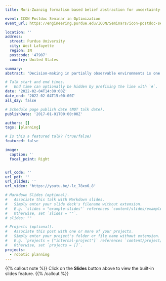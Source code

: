 ```yaml
---
title: Mori-Zwanzig formalism based belief abstraction for uncertainty-aware decision-making

event: ICON Postdoc Seminar in Optimization
event_url: https://engineering.purdue.edu/ICON/Seminars/icon-postdoc-seminar-mengxue-hou-georgia-tech

location: ''
address:
  street: Purdue University
  city: West Lafayette
  region: IN
  postcode: '47907'
  country: United States

summary: 
abstract: 'Decision-making in partially observable environments is one of the key challenges in robotic autonomy. In this talk, I will address the continuous-state POMDP (Partially Observable Markov Decision Process) problem using a reduced-order approximation method. We develop a belief abstraction algorithm that allocates a fixed number of symbols representing the belief state, and ensures the parameterization of the belief dynamics does not grow exponentially as the system dimension increases. Based on the Mori-Zwanzig formalism, a novel learning algorithm is developed to improve accuracy of the reduced-order belief dynamics. We prove that incorporating the learning algorithm leads to a time-uniform model reduction error bound. We consider marine autonomy as an example of POMDP, and use numerical simulations to show that the proposed algorithm supports real-time decision-making of underwater vehicles in unknown environment, with lower model reduction error.'

# Talk start and end times.
#   End time can optionally be hidden by prefixing the line with `#`.
date: '2022-02-04T14:00:00Z'
date_end: '2022-02-04T15:00:00Z'
all_day: false

# Schedule page publish date (NOT talk date).
publishDate: '2017-01-01T00:00:00Z'

authors: []
tags: [planning]

# Is this a featured talk? (true/false)
featured: false

image:
  caption: ''
  focal_point: Right


url_code: ''
url_pdf: ''
url_slides: ''
url_video: 'https://youtu.be/-lc_78xo6_8'

# Markdown Slides (optional).
#   Associate this talk with Markdown slides.
#   Simply enter your slide deck's filename without extension.
#   E.g. `slides = "example-slides"` references `content/slides/example-slides.md`.
#   Otherwise, set `slides = ""`.
# slides: ""

# Projects (optional).
#   Associate this post with one or more of your projects.
#   Simply enter your project's folder or file name without extension.
#   E.g. `projects = ["internal-project"]` references `content/project/deep-learning/index.md`.
#   Otherwise, set `projects = []`.
projects:
  - robotic planning
---
```


{{% callout note %}}
Click on the **Slides** button above to view the built-in slides feature.
{{% /callout %}}
